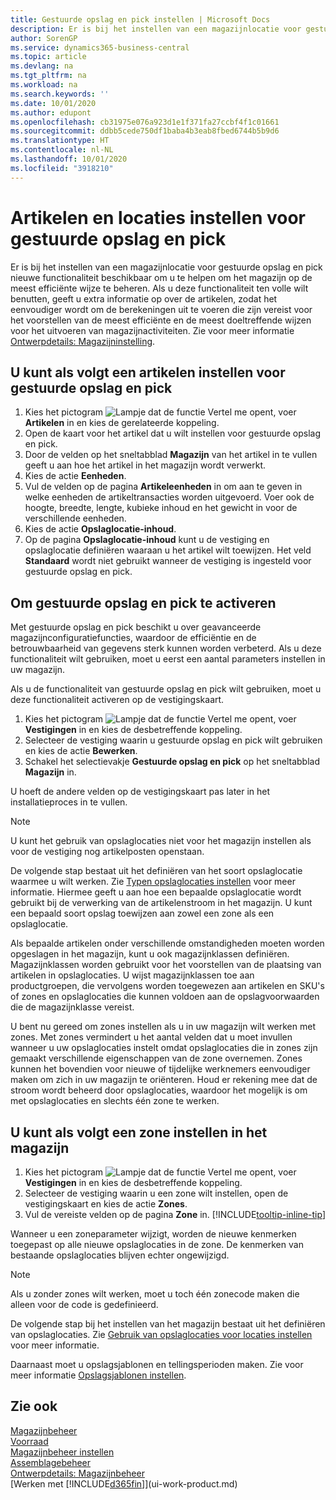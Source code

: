 ```yaml
---
title: Gestuurde opslag en pick instellen | Microsoft Docs
description: Er is bij het instellen van een magazijnlocatie voor gestuurde opslag en pick nieuwe functionaliteit beschikbaar om u te helpen om het magazijn op de meest efficiënte wijze te beheren.
author: SorenGP
ms.service: dynamics365-business-central
ms.topic: article
ms.devlang: na
ms.tgt_pltfrm: na
ms.workload: na
ms.search.keywords: ''
ms.date: 10/01/2020
ms.author: edupont
ms.openlocfilehash: cb31975e076a923d1e1f371fa27ccbf4f1c01661
ms.sourcegitcommit: ddbb5cede750df1baba4b3eab8fbed6744b5b9d6
ms.translationtype: HT
ms.contentlocale: nl-NL
ms.lasthandoff: 10/01/2020
ms.locfileid: "3918210"
---
```

# <a name="set-up-items-and-locations-for-directed-put-away-and-pick"></a>Artikelen en locaties instellen voor gestuurde opslag en pick
Er is bij het instellen van een magazijnlocatie voor gestuurde opslag en pick nieuwe functionaliteit beschikbaar om u te helpen om het magazijn op de meest efficiënte wijze te beheren. Als u deze functionaliteit ten volle wilt benutten, geeft u extra informatie op over de artikelen, zodat het eenvoudiger wordt om de berekeningen uit te voeren die zijn vereist voor het voorstellen van de meest efficiënte en de meest doeltreffende wijzen voor het uitvoeren van magazijnactiviteiten. Zie voor meer informatie [Ontwerpdetails: Magazijninstelling](design-details-warehouse-setup.md).

## <a name="to-set-up-an-item-for-directed-put-away-and-pick"></a>U kunt als volgt een artikelen instellen voor gestuurde opslag en pick  
1.  Kies het pictogram ![Lampje dat de functie Vertel me opent](media/ui-search/search_small.png "Vertel me wat u wilt doen"), voer **Artikelen** in en kies de gerelateerde koppeling.  
2.  Open de kaart voor het artikel dat u wilt instellen voor gestuurde opslag en pick.
3. Door de velden op het sneltabblad **Magazijn** van het artikel in te vullen geeft u aan hoe het artikel in het magazijn wordt verwerkt.  
4.  Kies de actie **Eenheden**.
5. Vul de velden op de pagina **Artikeleenheden** in om aan te geven in welke eenheden de artikeltransacties worden uitgevoerd. Voer ook de hoogte, breedte, lengte, kubieke inhoud en het gewicht in voor de verschillende eenheden.
6. Kies de actie **Opslaglocatie-inhoud**.
7. Op de pagina **Opslaglocatie-inhoud** kunt u de vestiging en opslaglocatie definiëren waaraan u het artikel wilt toewijzen. Het veld **Standaard** wordt niet gebruikt wanneer de vestiging is ingesteld voor gestuurde opslag en pick.  

## <a name="to-activate-directed-put-away-and-pick-functionality"></a>Om gestuurde opslag en pick te activeren  
Met gestuurde opslag en pick beschikt u over geavanceerde magazijnconfiguratiefuncties, waardoor de efficiëntie en de betrouwbaarheid van gegevens sterk kunnen worden verbeterd. Als u deze functionaliteit wilt gebruiken, moet u eerst een aantal parameters instellen in uw magazijn.  

Als u de functionaliteit van gestuurde opslag en pick wilt gebruiken, moet u deze functionaliteit activeren op de vestigingskaart.    
1.  Kies het pictogram ![Lampje dat de functie Vertel me opent](media/ui-search/search_small.png "Vertel me wat u wilt doen"), voer **Vestigingen** in en kies de desbetreffende koppeling.  
2.  Selecteer de vestiging waarin u gestuurde opslag en pick wilt gebruiken en kies de actie **Bewerken**.  
3.  Schakel het selectievakje **Gestuurde opslag en pick** op het sneltabblad **Magazijn** in.  

U hoeft de andere velden op de vestigingskaart pas later in het installatieproces in te vullen.  

> [!NOTE]  
>  U kunt het gebruik van opslaglocaties niet voor het magazijn instellen als voor de vestiging nog artikelposten openstaan.  

De volgende stap bestaat uit het definiëren van het soort opslaglocatie waarmee u wilt werken. Zie [Typen opslaglocaties instellen](warehouse-how-to-set-up-bin-types.md) voor meer informatie. Hiermee geeft u aan hoe een bepaalde opslaglocatie wordt gebruikt bij de verwerking van de artikelenstroom in het magazijn. U kunt een bepaald soort opslag toewijzen aan zowel een zone als een opslaglocatie.  

Als bepaalde artikelen onder verschillende omstandigheden moeten worden opgeslagen in het magazijn, kunt u ook magazijnklassen definiëren. Magazijnklassen worden gebruikt voor het voorstellen van de plaatsing van artikelen in opslaglocaties. U wijst magazijnklassen toe aan productgroepen, die vervolgens worden toegewezen aan artikelen en SKU's of zones en opslaglocaties die kunnen voldoen aan de opslagvoorwaarden die de magazijnklasse vereist.  

U bent nu gereed om zones instellen als u in uw magazijn wilt werken met zones. Met zones vermindert u het aantal velden dat u moet invullen wanneer u uw opslaglocaties instelt omdat opslaglocaties die in zones zijn gemaakt verschillende eigenschappen van de zone overnemen. Zones kunnen het bovendien voor nieuwe of tijdelijke werknemers eenvoudiger maken om zich in uw magazijn te oriënteren. Houd er rekening mee dat de stroom wordt beheerd door opslaglocaties, waardoor het mogelijk is om met opslaglocaties en slechts één zone te werken.  

## <a name="to-set-up-a-zone-in-your-warehouse"></a>U kunt als volgt een zone instellen in het magazijn  
1.  Kies het pictogram ![Lampje dat de functie Vertel me opent](media/ui-search/search_small.png "Vertel me wat u wilt doen"), voer **Vestigingen** in en kies de desbetreffende koppeling.  
2.  Selecteer de vestiging waarin u een zone wilt instellen, open de vestigingskaart en kies de actie **Zones**.  
3.  Vul de vereiste velden op de pagina **Zone** in. [!INCLUDE[tooltip-inline-tip](includes/tooltip-inline-tip_md.md)]  

Wanneer u een zoneparameter wijzigt, worden de nieuwe kenmerken toegepast op alle nieuwe opslaglocaties in de zone. De kenmerken van bestaande opslaglocaties blijven echter ongewijzigd.  

> [!NOTE]  
>  Als u zonder zones wilt werken, moet u toch één zonecode maken die alleen voor de code is gedefinieerd.  

De volgende stap bij het instellen van het magazijn bestaat uit het definiëren van opslaglocaties. Zie [Gebruik van opslaglocaties voor locaties instellen](warehouse-how-to-set-up-locations-to-use-bins.md) voor meer informatie.  

Daarnaast moet u opslagsjablonen en tellingsperioden maken. Zie voor meer informatie [Opslagsjablonen instellen](warehouse-how-to-set-up-put-away-templates.md).  

## <a name="see-also"></a>Zie ook  
[Magazijnbeheer](warehouse-manage-warehouse.md)  
[Voorraad](inventory-manage-inventory.md)  
[Magazijnbeheer instellen](warehouse-setup-warehouse.md)     
[Assemblagebeheer](assembly-assemble-items.md)    
[Ontwerpdetails: Magazijnbeheer](design-details-warehouse-management.md)  
[Werken met [!INCLUDE[d365fin](includes/d365fin_md.md)]](ui-work-product.md)  
